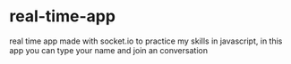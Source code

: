 # real-time-app
real time app made with socket.io to practice my skills in javascript,
in this app you can type your name and join an conversation
